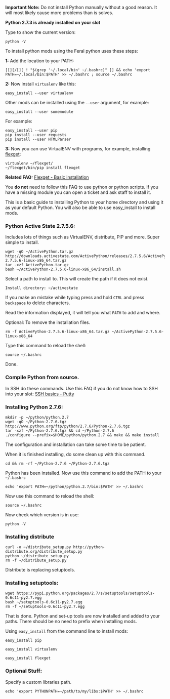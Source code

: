 
**Important Note:** Do not install Python manually without a good reason. It will most likely cause more problems than is solves.

**Python 2.7.3 is already installed on your slot**

Type to show the current version:

~~~
python -V
~~~

To install python mods using the Feral python uses these steps:

**1:** Add the location to your PATH:

~~~
[[][/[][ ! "$(grep '~/.local/bin' ~/.bashrc)" ]] && echo 'export PATH=~/.local/bin:$PATH' >> ~/.bashrc ; source ~/.bashrc
~~~

**2:** Now install `virtualenv` like this:

~~~
easy_install --user virtualenv
~~~

Other mods can be installed using the `--user` argument, for example:

~~~
easy_install --user somemodule
~~~

For example:

~~~
easy_install --user pip
pip install --user requests
pip install --user HTMLParser
~~~

**3:** Now you can use VirtualENV with programs, for example, installing [flexget](http://flexget.com):

~~~
virtualenv ~/flexget/
~/flexget/bin/pip install flexget
~~~

**Related FAQ:** [Flexget - Basic installation](https://www.feralhosting.com/faq/view?question=234)

You **do not** need to follow this FAQ to use python or python scripts. If you have a missing module you can open a ticket and ask staff to install it.

This is a basic guide to installing Python to your home directory and using it as your default Python. You will also be able to use easy_install to install mods.

### Python Active State 2.7.5.6:

Includes lots of things such as VirtualENV, distribute, PIP and more. Super simple to install.

~~~
wget -qO ~/ActivePython.tar.gz http://downloads.activestate.com/ActivePython/releases/2.7.5.6/ActivePython-2.7.5.6-linux-x86_64.tar.gz
tar -xzf ActivePython.tar.gz
bash ~/ActivePython-2.7.5.6-linux-x86_64/install.sh
~~~

Select a path to install to. This will create the path if it does not exist.

~~~
Install directory: ~/activestate
~~~

If you make an mistake while typing press and hold `CTRL` and press `backspace` to delete characters.

Read the information displayed, it will tell you what `PATH` to add and where.

Optional: To remove the installation files.

~~~
rm -f ActivePython-2.7.5.6-linux-x86_64.tar.gz ~/ActivePython-2.7.5.6-linux-x86_64
~~~

Type this command to reload the shell:

~~~
source ~/.bashrc
~~~

Done.

### Compile Python from source.

In SSH do these commands. Use this FAQ if you do not know how to SSH into your slot: [SSH basics - Putty](https://www.feralhosting.com/faq/view?question=12)

### Installing Python 2.7.6:

~~~
mkdir -p ~/python/python.2.7
wget -qO ~/Python-2.7.6.tgz http://www.python.org/ftp/python/2.7.6/Python-2.7.6.tgz
tar -xzf ~/Python-2.7.6.tgz && cd ~/Python-2.7.6
./configure --prefix=$HOME/python/python.2.7 && make && make install
~~~

The configuration and installation can take some time to be patient.

When it is finished installing, do some clean up with this command.

~~~
cd && rm -rf ~/Python-2.7.6 ~/Python-2.7.6.tgz
~~~

Python has been installed. Now use this command to add the PATH to your `~/.bashrc`

~~~
echo 'export PATH=~/python/python.2.7/bin:$PATH' >> ~/.bashrc
~~~

Now use this command to reload the shell:

~~~
source ~/.bashrc
~~~

Now check which version is in use:

~~~
python -V
~~~

### Installing distribute

~~~
curl -o ~/distribute_setup.py http://python-distribute.org/distribute_setup.py
python ~/distribute_setup.py
rm -f ~/distribute_setup.py
~~~

Distribute is replacing setuptools.

### Installing setuptools:

~~~
wget https://pypi.python.org/packages/2.7/s/setuptools/setuptools-0.6c11-py2.7.egg
bash ~/setuptools-0.6c11-py2.7.egg
rm -f ~/setuptools-0.6c11-py2.7.egg
~~~

That is done. Python and set-up tools are now installed and added to your paths. There should be no need to prefix when installing mods.

Using `easy_install` from the command line to install mods:

~~~
easy_install pip
~~~

~~~
easy_install virtualenv
~~~

~~~
easy_install flexget
~~~

### Optional Stuff:

Specify a custom libraries path.

~~~
echo 'export PYTHONPATH=~/path/to/my/libs:$PATH' >> ~/.bashrc
~~~



